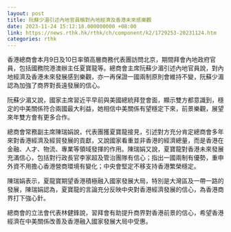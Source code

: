 ```yaml
---
layout: post
title: 阮蘇少湄引述內地官員稱對內地經濟及香港未來感樂觀
date: 2023-11-24 15:12:18.000000000 +08:00
link: https://news.rthk.hk/rthk/ch/component/k2/1729253-20231124.htm
categories: rthk
---
```


香港總商會本月9日及10日率領高層商務代表團訪問北京，期間拜會內地政府官員，包括國務院港澳辦主任夏寶龍等。總商會主席阮蘇少湄引述內地官員說，對內地經濟及香港未來發展感到樂觀，亦一再保證一國兩制原則會維持不變，阮蘇少湄認為加強了商界對長遠發展的信心。

阮蘇少湄又說，國家主席習近平早前與美國總統拜登會面，顯示雙方都意識到，穩定的中美關係符合兩國最大利益，她相信中美關係有望穩定下來，前景樂觀，展望來年雙方會有更多合作。

總商會常務副主席陳瑞娟說，代表團獲夏寶龍接見，引述對方充分肯定總商會多年來對香港經濟及經貿發展的貢獻，又說國家看重並非香港的經濟總量，而是香港在金融、人才、物流、專業等領域發揮的作用。陳瑞娟又說，夏寶龍對香港未來發展充滿信心，包括對行政長官李家超及管治團隊有信心；指出一國兩制有優勢，重申外資不用擔心香港營商環境有變化；中央會堅定不移支持香港繁榮穩定。

陳瑞娟表示，夏龍寶期望香港積極融入國家發展大局，特別是大灣區及一帶一路的發展，陳瑞娟認為，夏寶龍的言論充分反映中央對香港經濟發展的信心，為香港商界打下強心針。

總商會的立法會代表林健鋒說，習拜會有助提升商界對香港前景的信心，希望香港經濟在中美關係改善及香港融入國家發展大局中受惠。
